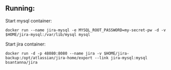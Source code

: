 
## Running:

Start mysql container:
```
docker run --name jira-mysql -e MYSQL_ROOT_PASSWORD=my-secret-pw -d -v $HOME/jira-mysql:/var/lib/mysql mysql
```

Start jira container:
```
docker run -d -p 48080:8080 --name jira -v $HOME/jira-backup:/opt/atlassian/jira-home/export --link jira-mysql:mysql bsantanna/jira
```
